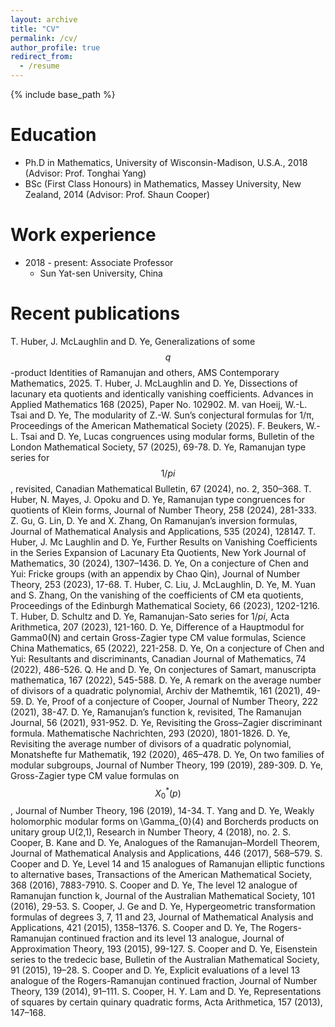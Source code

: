 ```yaml
---
layout: archive
title: "CV"
permalink: /cv/
author_profile: true
redirect_from:
  - /resume
---
```


{% include base_path %}

Education
======
* Ph.D in Mathematics, University of Wisconsin-Madison, U.S.A., 2018 (Advisor: Prof. Tonghai Yang)
* BSc (First Class Honours) in Mathematics, Massey University, New Zealand, 2014 (Advisor: Prof. Shaun Cooper)

Work experience
======
* 2018 - present: Associate Professor
  * Sun Yat-sen University, China

Recent publications
======
T. Huber, J. McLaughlin and D. Ye, Generalizations of some $$q$$-product Identities of Ramanujan and others, AMS Contemporary Mathematics, 2025.
T. Huber, J. McLaughlin and D. Ye, Dissections of lacunary eta quotients and identically vanishing coefficients. Advances in Applied Mathematics 168 (2025), Paper No. 102902.
M. van Hoeij, W.-L. Tsai and D. Ye, The modularity of Z.-W. Sun’s conjectural formulas for 1/π, Proceedings of the American Mathematical Society (2025).
F. Beukers, W.-L. Tsai and D. Ye, Lucas congruences using modular forms, Bulletin of the London Mathematical Society, 57 (2025), 69-78.
D. Ye, Ramanujan type series for $$1/pi$$, revisited, Canadian Mathematical Bulletin, 67 (2024), no. 2, 350–368.
T. Huber, N. Mayes, J. Opoku and D. Ye, Ramanujan type congruences for quotients of Klein forms, Journal of Number Theory, 258 (2024), 281-333.
Z. Gu, G. Lin, D. Ye and X. Zhang, On Ramanujan’s inversion formulas, Journal of Mathematical Analysis and Applications, 535 (2024), 128147.
T. Huber, J. Mc Laughlin and D. Ye, Further Results on Vanishing Coefficients in the Series Expansion of Lacunary Eta Quotients, New York Journal of Mathematics, 30 (2024), 1307–1436.
D. Ye, On a conjecture of Chen and Yui: Fricke groups (with an appendix by Chao Qin), Journal of Number Theory, 253 (2023), 17-68.
T. Huber, C. Liu, J. McLaughlin, D. Ye, M. Yuan and S. Zhang, On the vanishing of the coefficients of CM eta quotients, Proceedings of the Edinburgh Mathematical Society, 66 (2023), 1202-1216.
T. Huber, D. Schultz and D. Ye, Ramanujan-Sato series for $1/pi$, Acta Arithmetica, 207 (2023), 121-160.
D. Ye, Difference of a Hauptmodul for Gamma0(N) and certain Gross-Zagier type CM value formulas, Science China Mathematics, 65 (2022), 221-258.
D. Ye, On a conjecture of Chen and Yui: Resultants and discriminants, Canadian Journal of Mathematics, 74 (2022), 486-526.
Q. He and D. Ye, On conjectures of Samart, manuscripta mathematica, 167 (2022), 545-588.
D. Ye, A remark on the average number of divisors of a quadratic polynomial, Archiv der Mathemtik, 161 (2021), 49-59.
D. Ye, Proof of a conjecture of Cooper, Journal of Number Theory, 222 (2021), 38-47.
D. Ye, Ramanujan’s function k, revisited, The Ramanujan Journal, 56 (2021), 931-952.
D. Ye, Revisiting the Gross–Zagier discriminant formula. Mathematische Nachrichten, 293 (2020), 1801-1826.
D. Ye, Revisiting the average number of divisors of a quadratic polynomial, Monatshefte fur Mathematik, 192 (2020), 465–478.
D. Ye, On two families of modular subgroups, Journal of Number Theory, 199 (2019), 289-309.
D. Ye, Gross-Zagier type CM value formulas on $$X_{0}^{*}(p)$$, Journal of Number Theory, 196 (2019), 14-34.
T. Yang and D. Ye, Weakly holomorphic modular forms on \Gamma_{0}(4) and Borcherds products on unitary group U(2,1), Research in Number Theory, 4 (2018), no. 2.
S. Cooper, B. Kane and D. Ye, Analogues of the Ramanujan–Mordell Theorem, Journal of Mathematical Analysis and Applications, 446 (2017), 568–579.
S. Cooper and D. Ye, Level 14 and 15 analogues of Ramanujan elliptic functions to alternative bases, Transactions of the American Mathematical Society, 368 (2016), 7883-7910.
S. Cooper and D. Ye, The level 12 analogue of Ramanujan function k, Journal of the Australian Mathematical Society, 101 (2016), 29-53.
S. Cooper, J. Ge and D. Ye, Hypergeometric transformation formulas of degrees 3, 7, 11 and 23, Journal of Mathematical Analysis and Applications, 421 (2015), 1358–1376.
S. Cooper and D. Ye, The Rogers-Ramanujan continued fraction and its level 13 analogue, Journal of Approximation Theory, 193 (2015), 99-127.
S. Cooper and D. Ye, Eisenstein series to the tredecic base, Bulletin of the Australian Mathematical Society, 91 (2015), 19–28.
S. Cooper and D. Ye, Explicit evaluations of a level 13 analogue of the Rogers-Ramanujan continued fraction, Journal of Number Theory, 139 (2014), 91–111.
S. Cooper, H. Y. Lam and D. Ye, Representations of squares by certain quinary quadratic forms, Acta Arithmetica, 157 (2013), 147–168.




